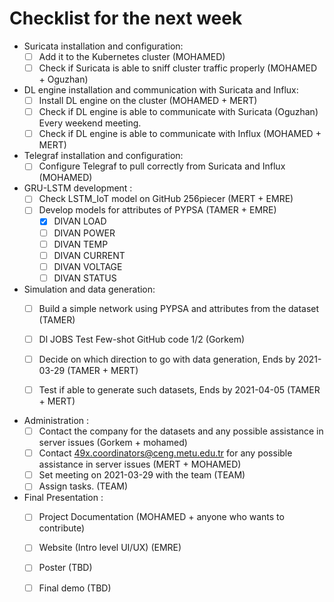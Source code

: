 # Checklist for the next week
- Suricata installation and configuration:
    - [ ] Add it to the Kubernetes cluster (MOHAMED)
    - [ ] Check if Suricata is able to sniff cluster traffic properly (MOHAMED + Oguzhan)

- DL engine installation and communication with Suricata and Influx:
    - [ ] Install DL engine on the cluster (MOHAMED + MERT)
    - [ ] Check if DL engine is able to communicate with Suricata (Oguzhan) Every weekend meeting.
    - [ ] Check if DL engine is able to communicate with Influx (MOHAMED + MERT)
  
- Telegraf installation and configuration:
    - [ ] Configure Telegraf to pull correctly from Suricata and Influx (MOHAMED)
  
- GRU-LSTM development :  
    - [ ] Check LSTM_IoT model on GitHub 256piecer (MERT + EMRE)
    - [ ] Develop models for attributes of PYPSA (TAMER + EMRE)
      - [X] DIVAN LOAD
      - [ ] DIVAN POWER
      - [ ] DIVAN TEMP
      - [ ] DIVAN CURRENT
      - [ ] DIVAN VOLTAGE
      - [ ] DIVAN STATUS

- Simulation and data generation:         
    - [ ] Build a simple network using PYPSA and attributes from the dataset (TAMER)
    - [ ] Dl JOBS Test Few-shot GitHub code 1/2 (Gorkem)
    - [ ] Decide on which direction to go with data generation, Ends by 2021-03-29 (TAMER + MERT)
    - [ ] Test if able to generate such datasets, Ends by 2021-04-05 (TAMER + MERT)
  
  
- Administration : 
    - [ ] Contact the company for the datasets and any possible assistance in server issues (Gorkem + mohamed)  
    - [ ] Contact 49x.coordinators@ceng.metu.edu.tr for any possible assistance in server issues (MERT + MOHAMED)
    - [ ] Set meeting on 2021-03-29 with the team (TEAM)
    - [ ] Assign tasks. (TEAM)

- Final Presentation :
    - [ ] Project Documentation (MOHAMED + anyone who wants to contribute)
    - [ ] Website (Intro level UI/UX) (EMRE)
    - [ ] Poster (TBD)
    - [ ] Final demo  (TBD)
      